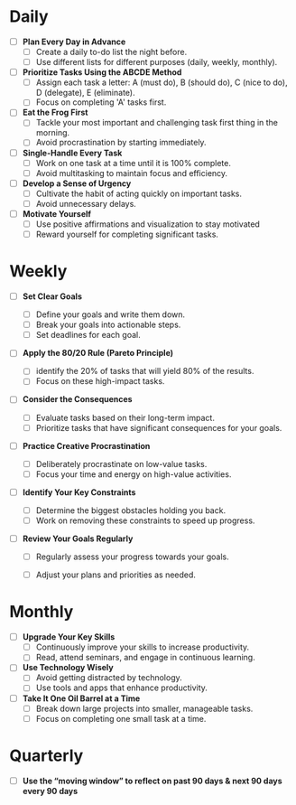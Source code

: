 # Daily

- [ ] **Plan Every Day in Advance**
    - [ ] Create a daily to-do list the night before.
    - [ ] Use different lists for different purposes (daily, weekly, monthly).
- [ ] **Prioritize Tasks Using the ABCDE Method**
    - [ ] Assign each task a letter: A (must do), B (should do), C (nice to do), D (delegate), E (eliminate).
    - [ ] Focus on completing 'A' tasks first.
- [ ] **Eat the Frog First**
    - [ ] Tackle your most important and challenging task first thing in the morning.
    - [ ] Avoid procrastination by starting immediately.
- [ ] **Single-Handle Every Task**
    - [ ] Work on one task at a time until it is 100% complete.
    - [ ] Avoid multitasking to maintain focus and efficiency.
- [ ] **Develop a Sense of Urgency**
    - [ ] Cultivate the habit of acting quickly on important tasks.
    - [ ] Avoid unnecessary delays.
- [ ] **Motivate Yourself**
    - [ ] Use positive affirmations and visualization to stay motivated
    - [ ] Reward yourself for completing significant tasks.

# Weekly

- [ ] **Set Clear Goals**
    - [ ] Define your goals and write them down.
    - [ ] Break your goals into actionable steps.
    - [ ] Set deadlines for each goal.
- [ ] **Apply the 80/20 Rule (Pareto Principle)**
    - [ ] identify the 20% of tasks that will yield 80% of the results.
    - [ ] Focus on these high-impact tasks.
- [ ] **Consider the Consequences**
    - [ ] Evaluate tasks based on their long-term impact.
    - [ ] Prioritize tasks that have significant consequences for your goals.
- [ ] **Practice Creative Procrastination**
    - [ ] Deliberately procrastinate on low-value tasks.
    - [ ] Focus your time and energy on high-value activities.
- [ ] **Identify Your Key Constraints**
    - [ ] Determine the biggest obstacles holding you back.
    - [ ] Work on removing these constraints to speed up progress.
- [ ] **Review Your Goals Regularly**
    
    - [ ] Regularly assess your progress towards your goals.
    - [ ] Adjust your plans and priorities as needed.
    
      
    

# Monthly

- [ ] **Upgrade Your Key Skills**
    - [ ] Continuously improve your skills to increase productivity.
    - [ ] Read, attend seminars, and engage in continuous learning.
- [ ] **Use Technology Wisely**
    - [ ] Avoid getting distracted by technology.
    - [ ] Use tools and apps that enhance productivity.
- [ ] **Take It One Oil Barrel at a Time**
    - [ ] Break down large projects into smaller, manageable tasks.
    - [ ] Focus on completing one small task at a time.

# Quarterly

- [ ] **Use the “moving window” to reflect on past 90 days & next 90 days every 90 days**